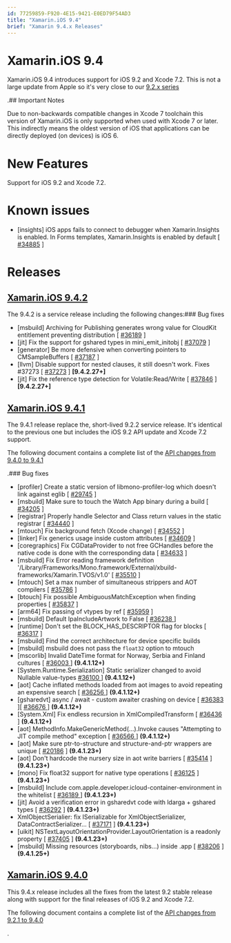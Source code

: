 ```yaml
---
id: 77259859-F920-4E15-9421-E0ED79F54AD3
title: "Xamarin.iOS 9.4"
brief: "Xamarin 9.4.x Releases"
---
```


# Xamarin.iOS 9.4



Xamarin.iOS 9.4 introduces support for iOS 9.2 and Xcode 7.2.
	This is not a large update from Apple so it's very close to our [9.2.x series](xamarin.ios_9.2)

.## Important Notes

Due to non-backwards compatible changes in Xcode 7 toolchain this
	version of Xamarin.iOS is only supported when used with Xcode 7 or
	later. This indirectly means the oldest version of iOS that applications
	can be directly deployed (on devices) is iOS 6.

# New Features

Support for iOS 9.2 and Xcode 7.2.

# Known issues

-  [insights] iOS apps fails to connect to debugger when Xamarin.Insights is enabled. In Forms templates, Xamarin.Insights is enabled by default [ [#34885](https://bugzilla.xamarin.com/show_bug.cgi?id=34885) ]


# Releases

 <a name="2"></a>


##  [Xamarin.iOS 9.4.2](#2)



The 9.4.2 is a service release including the following changes:### Bug fixes

-  [msbuild] Archiving for Publishing generates wrong value for CloudKit entitlement preventing distribution [ [#36189](https://bugzilla.xamarin.com/show_bug.cgi?id=36189) ]
-  [jit] Fix the support for gshared types in mini_emit_initobj [ [#37079](https://bugzilla.xamarin.com/show_bug.cgi?id=37079) ]
-  [generator] Be more defensive when converting pointers to CMSampleBuffers [ [#37187](https://bugzilla.xamarin.com/show_bug.cgi?id=37187) ]
-  [llvm] Disable support for nested clauses, it still doesn't work. Fixes #37273 [ [#37273](https://bugzilla.xamarin.com/show_bug.cgi?id=37273) ]  **[9.4.2.27+]**
-  [jit] Fix the reference type detection for Volatile:Read/Write [ [#37846](https://bugzilla.xamarin.com/show_bug.cgi?id=37846) ]  **[9.4.2.27+]**


 <a name="1"></a>


##  [Xamarin.iOS 9.4.1](#1)



The 9.4.1 release replace the, short-lived 9.2.2 service
	release. It's identical to the previous one but includes
	the iOS 9.2 API update and Xcode 7.2 support.

The following document contains a complete list of the [API changes from 9.4.0 to 9.4.1](/releases/ios/api_changes/from_9.4.0_to_9.4.1)

.### Bug fixes

-  [profiler] Create a static version of libmono-profiler-log which doesn't link against eglib [ [#29745](https://bugzilla.xamarin.com/show_bug.cgi?id=29745) ]
-  [msbuild] Make sure to touch the Watch App binary during a build [ [#34205](https://bugzilla.xamarin.com/show_bug.cgi?id=34205) ]
-  [registrar] Properly handle Selector and Class return values in the static registrar [ [#34440](https://bugzilla.xamarin.com/show_bug.cgi?id=34440) ]
-  [mtouch] Fix background fetch (Xcode change) [ [#34552](https://bugzilla.xamarin.com/show_bug.cgi?id=34552) ]
-  [linker] Fix generics usage inside custom attributes [ [#34609](https://bugzilla.xamarin.com/show_bug.cgi?id=34609) ]
-  [coregraphics] Fix CGDataProvider to not free GCHandles before the native code is done with the corresponding data [ [#34633](https://bugzilla.xamarin.com/show_bug.cgi?id=34633) ]
-  [msbuild] Fix Error reading framework definition '/Library/Frameworks/Mono.framework/External/xbuild-frameworks/Xamarin.TVOS/v1.0' [ [#35510](https://bugzilla.xamarin.com/show_bug.cgi?id=35510) ]
-  [mtouch] Set a max number of simultaneous strippers and AOT compilers [ [#35786](https://bugzilla.xamarin.com/show_bug.cgi?id=35786) ]
-  [btouch] Fix possible AmbiguousMatchException when finding properties [ [#35837](https://bugzilla.xamarin.com/show_bug.cgi?id=35837) ]
-  [arm64] Fix passing of vtypes by ref [ [#35959](https://bugzilla.xamarin.com/show_bug.cgi?id=35959) ]
-  [msbuild] Default IpaIncludeArtwork to False [ [#36238 ](https://bugzilla.xamarin.com/show_bug.cgi?id=36238) ]
-  [runtime] Don't set the BLOCK_HAS_DESCRIPTOR flag for blocks [ [#36317](https://bugzilla.xamarin.com/show_bug.cgi?id=36317) ]
-  [msbuild] Find the correct architecture for device specific builds
-  [msbuild] msbuild does not pass the `float32` option to mtouch
-  [mscorlib] Invalid DateTime format for Norway, Serbia and Finland cultures [ [#36003 ](https://bugzilla.xamarin.com/show_bug.cgi?id=36003) ]  **(9.4.1.12+)**
-  [System.Runtime.Serialization] Static serializer changed to avoid Nullable value-types [#36100 ](https://bugzilla.xamarin.com/show_bug.cgi?id=36100) ]  **(9.4.1.12+)**
-  [aot] Cache inflated methods loaded from aot images to avoid repeating an expensive search [ [#36256 ](https://bugzilla.xamarin.com/show_bug.cgi?id=36256) ]  **(9.4.1.12+)**
-  [gsharedvt] async / await - custom awaiter crashing on device [ [#36383 ](https://bugzilla.xamarin.com/show_bug.cgi?id=36383) ][ [#36676 ](https://bugzilla.xamarin.com/show_bug.cgi?id=36676) ]  **(9.4.1.12+)**
-  [System.Xml] Fix endless recursion in XmlCompiledTransform [ [#36436 ](https://bugzilla.xamarin.com/show_bug.cgi?id=36436) ]  **(9.4.1.12+)**
-  [aot] MethodInfo.MakeGenericMethod(...).Invoke causes "Attempting to JIT compile method" exception [ [#36566 ](https://bugzilla.xamarin.com/show_bug.cgi?id=36566) ]  **(9.4.1.12+)**
-  [aot] Make sure ptr-to-structure and structure-and-ptr wrappers are unique [ [#20186](https://bugzilla.xamarin.com/show_bug.cgi?id=20186) ]  **(9.4.1.23+)**
-  [aot] Don't hardcode the nursery size in aot write barriers [ [#35414](https://bugzilla.xamarin.com/show_bug.cgi?id=35414) ]  **(9.4.1.23+)**
-  [mono] Fix float32 support for native type operations [ [#36125](https://bugzilla.xamarin.com/show_bug.cgi?id=36125) ]  **(9.4.1.23+)**
-  [msbuild] Include com.apple.developer.icloud-container-environment in the whitelist [ [#36189 ](https://bugzilla.xamarin.com/show_bug.cgi?id=36189) ]  **(9.4.1.23+)**
-  [jit] Avoid a verification error in gsharedvt code with ldarga + gshared types [ [#36292](https://bugzilla.xamarin.com/show_bug.cgi?id=36292) ]  **(9.4.1.23+)**
-  XmlObjectSerialier: fix ISerializable for XmlObjectSerializer, DataContractSerializer... [ [#37171](https://bugzilla.xamarin.com/show_bug.cgi?id=37171) ]  **(9.4.1.23+)**
-  [uikit] NSTextLayoutOrientationProvider.LayoutOrientation is a readonly property [ [#37405](https://bugzilla.xamarin.com/show_bug.cgi?id=37405) ]  **(9.4.1.23+)**
-  [msbuild] Missing resources (storyboards, nibs...) inside .app [ [#38206](https://bugzilla.xamarin.com/show_bug.cgi?id=38206) ]  **(9.4.1.25+)**


 <a name="0"></a>


##  [Xamarin.iOS 9.4.0](#0)



This 9.4.x release includes all the fixes from the latest
	9.2 stable release along with support for the final releases
	of iOS 9.2 and Xcode 7.2.

The following document contains a complete list of the [API changes from 9.2.1 to 9.4.0](/releases/ios/api_changes/from_9.2.1_to_9.4.0)

.
